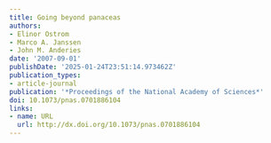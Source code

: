 ```yaml
---
title: Going beyond panaceas
authors:
- Elinor Ostrom
- Marco A. Janssen
- John M. Anderies
date: '2007-09-01'
publishDate: '2025-01-24T23:51:14.973462Z'
publication_types:
- article-journal
publication: '*Proceedings of the National Academy of Sciences*'
doi: 10.1073/pnas.0701886104
links:
- name: URL
  url: http://dx.doi.org/10.1073/pnas.0701886104
---
```

